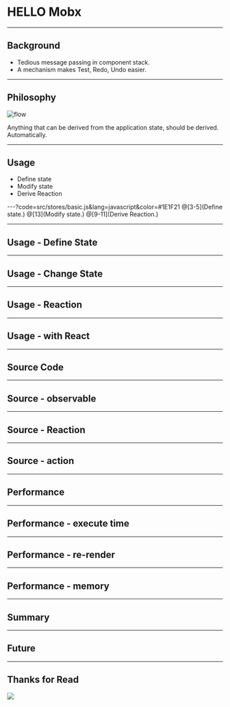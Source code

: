 # HELLO Mobx

---
## Background
- Tedious message passing in component stack.
- A mechanism makes Test, Redo, Undo easier.

---
## Philosophy
![flow](https://mobx.js.org/docs/flow.png)

Anything that can be derived from the application state, should be derived. Automatically.

---
## Usage
- Define state
- Modify state
- Derive Reaction

---?code=src/stores/basic.js&lang=javascript&color=#1E1F21
@[3-5](Define state.)
@[13](Modify state.)
@[9-11](Derive Reaction.)

---
## Usage - Define State

---
## Usage - Change State

---
## Usage - Reaction

---
## Usage - with React

---
## Source Code

---
## Source - observable

---
## Source - Reaction

---
## Source - action

---
## Performance

---
## Performance - execute time

---
## Performance - re-render

---
## Performance - memory

---
## Summary

---
## Future

---
## Thanks for Read
![](pitch-assets/flower.jpg)

